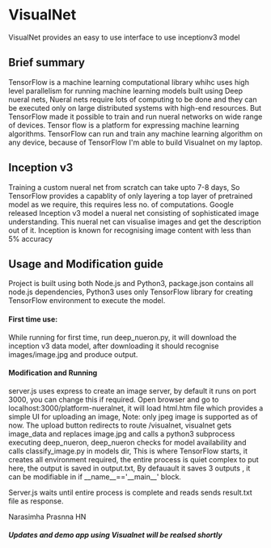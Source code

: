 <h1>VisualNet</h1>
<p>VisualNet provides an easy to use interface to use inceptionv3 model</p>
<h2>Brief summary</h2>
<p>TensorFlow is a machine learning computational library whihc uses high level parallelism for running machine learning models built using Deep nueral nets, Nueral nets require lots of computing to be done and they can be executed only on large distributed systems with high-end resources. But TensorFlow made it possible to train and run nueral networks on wide range of devices.
Tensor flow is a platform for expressing machine learning algorithms. TensorFlow can run and train any machine learning algorithm on any device, because of TensorFlow I'm able to build Visualnet on my laptop.

<h2>Inception v3</h2>
<p>Training a custom nueral net from scratch can take upto 7-8 days, So TensorFlow provides a capablity of only layering a top layer of pretrained model as we require, this requires less no. of computations. Google released Inception v3 model a nueral net consisting of sophisticated image understanding. This nueral net can visualise images and get the description out of it. Inception is known for recognising image content with less than 5% accuracy</p>

<h2>Usage and Modification guide </h2>
<p> Project is built using both Node.js and Python3, package.json contains all node.js dependencies, Python3 uses only TensorFlow library for creating TensorFlow environment to execute the model.</p>
<h4> First time use: </h4>
<p> While running for first time, run deep_nueron.py, it will download the inception v3 data model, after downloading it should recognise images/image.jpg and produce output.</p>
<h4>Modification and Running</h4>
<p>server.js uses express to create an image server, by default it runs on port 3000, you can change this if required. Open browser and go to localhost:3000/platform-nueralnet, it will load html.htm file which provides a simple UI for uploading an image, Note: only jpeg image is supported as of now. The upload button redirects to route /visualnet, visualnet gets image_data and replaces image.jpg and calls a python3 subprocess executing deep_nueron, deep_nueron checks for model availability and calls classify_image.py in models dir, This is where TensorFlow starts, it creates all environment required, the entire process is quiet complex to put here, the output is saved in output.txt, By defauault it saves 3 outputs , it can be modifiable in if __name__=='__main__' block.</p>
<p> Server.js waits until entire process is complete and reads sends result.txt file as response. </p>

</h3>Narasimha Prasnna HN</h3>
<h5>Updates and demo app using Visualnet will be realsed shortly</h5>
